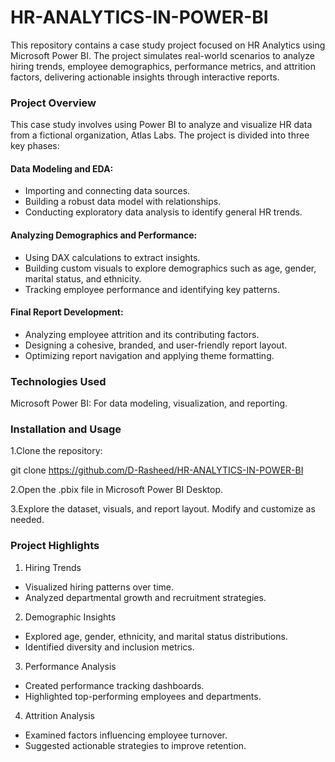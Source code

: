# HR-ANALYTICS-IN-POWER-BI


This repository contains a case study project focused on HR Analytics using Microsoft Power BI. The project simulates real-world scenarios to analyze hiring trends, employee demographics, performance metrics, and attrition factors, delivering actionable insights through interactive reports.

### Project Overview

This case study involves using Power BI to analyze and visualize HR data from a fictional organization, Atlas Labs. The project is divided into three key phases:

#### Data Modeling and EDA:

- Importing and connecting data sources.
- Building a robust data model with relationships.
- Conducting exploratory data analysis to identify general HR trends.

#### Analyzing Demographics and Performance:
- Using DAX calculations to extract insights.
- Building custom visuals to explore demographics such as age, gender, marital status, and ethnicity.
- Tracking employee performance and identifying key patterns.

#### Final Report Development:

- Analyzing employee attrition and its contributing factors.
- Designing a cohesive, branded, and user-friendly report layout.
- Optimizing report navigation and applying theme formatting.

### Technologies Used

Microsoft Power BI: For data modeling, visualization, and reporting.


### Installation and Usage

1.Clone the repository:

git clone https://github.com/D-Rasheed/HR-ANALYTICS-IN-POWER-BI

2.Open the .pbix file in Microsoft Power BI Desktop.

3.Explore the dataset, visuals, and report layout. Modify and customize as needed.

### Project Highlights

1. Hiring Trends

- Visualized hiring patterns over time.
- Analyzed departmental growth and recruitment strategies.

2. Demographic Insights

- Explored age, gender, ethnicity, and marital status distributions.
- Identified diversity and inclusion metrics.

3. Performance Analysis

- Created performance tracking dashboards.
- Highlighted top-performing employees and departments.

4. Attrition Analysis

- Examined factors influencing employee turnover.
- Suggested actionable strategies to improve retention.


